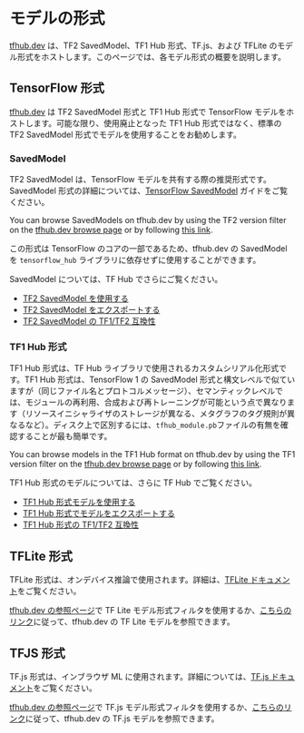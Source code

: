 <!--* freshness: { owner: 'maringeo' reviewed: '2022-06-13' } *-->

# モデルの形式

[tfhub.dev](https://tfhub.dev) は、TF2 SavedModel、TF1 Hub 形式、TF.js、および TFLite のモデル形式をホストします。このページでは、各モデル形式の概要を説明します。

## TensorFlow 形式

[tfhub.dev](https://tfhub.dev) は TF2 SavedModel 形式と TF1 Hub 形式で TensorFlow モデルをホストします。可能な限り、使用廃止となった TF1 Hub 形式ではなく、標準の TF2 SavedModel 形式でモデルを使用することをお勧めします。

### SavedModel

TF2 SavedModel は、TensorFlow モデルを共有する際の推奨形式です。SavedModel 形式の詳細については、[TensorFlow SavedModel](https://www.tensorflow.org/guide/saved_model) ガイドをご覧ください。

You can browse SavedModels on tfhub.dev by using the TF2 version filter on the [tfhub.dev browse page](https://tfhub.dev/s?subtype=module,placeholder) or by following [this link](https://tfhub.dev/s?subtype=module,placeholder&tf-version=tf2).

この形式は TensorFlow のコアの一部であるため、tfhub.dev の SavedModel を `tensorflow_hub` ライブラリに依存せずに使用することができます。

SavedModel については、TF Hub でさらにご覧ください。

- [TF2 SavedModel を使用する](https://gitlocalize.com/repo/4592/ja/site/en-snapshot/hub/tf2_saved_model.md)
- [TF2 SavedModel をエクスポートする](https://gitlocalize.com/repo/4592/ja/site/en-snapshot/hub/exporting_tf2_saved_model.md)
- [TF2 SavedModel の TF1/TF2 互換性](https://gitlocalize.com/repo/4592/ja/site/en-snapshot/hub/model_compatibility.md)

### TF1 Hub 形式

TF1 Hub 形式は、TF Hub ライブラリで使用されるカスタムシリアル化形式です。TF1 Hub 形式は、TensorFlow 1 の SavedModel 形式と構文レベルで似ていますが（同じファイル名とプロトコルメッセージ）、セマンティックレベルでは、モジュールの再利用、合成および再トレーニングが可能という点で異なります（リソースイニシャライザのストレージが異なる、メタグラフのタグ規則が異なるなど）。ディスク上で区別するには、`tfhub_module.pb`ファイルの有無を確認することが最も簡単です。

You can browse models in the TF1 Hub format on tfhub.dev by using the TF1 version filter on the [tfhub.dev browse page](https://tfhub.dev/s?subtype=module,placeholder) or by following [this link](https://tfhub.dev/s?subtype=module,placeholder&tf-version=tf1).

TF1 Hub 形式のモデルについては、さらに TF Hub でご覧ください。

- [TF1 Hub 形式モデルを使用する](https://gitlocalize.com/repo/4592/ja/site/en-snapshot/hub/tf1_hub_module.md)
- [TF1 Hub 形式でモデルをエクスポートする](https://gitlocalize.com/repo/4592/ja/site/en-snapshot/hub/exporting_hub_format.md)
- [TF1 Hub 形式の TF1/TF2 互換性](https://gitlocalize.com/repo/4592/ja/site/en-snapshot/hub/model_compatibility.md)

## TFLite 形式

TFLite 形式は、オンデバイス推論で使用されます。詳細は、[TFLite ドキュメント](https://www.tensorflow.org/lite)をご覧ください。

[tfhub.dev の参照ページ](https://tfhub.dev/s?subtype=module,placeholder)で TF Lite モデル形式フィルタを使用するか、[こちらのリンク](https://tfhub.dev/lite)に従って、tfhub.dev の TF Lite モデルを参照できます。

## TFJS 形式

TF.js 形式は、インブラウザ ML に使用されます。詳細については、[TF.js ドキュメント](https://www.tensorflow.org/js)をご覧ください。

[tfhub.dev の参照ページ](https://tfhub.dev/s?subtype=module,placeholder)で TF.js モデル形式フィルタを使用するか、[こちらのリンク](https://tfhub.dev/js)に従って、tfhub.dev の TF.js モデルを参照できます。
